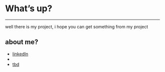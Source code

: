 <h1>What’s up?</h1>
<hr>

<p1>well there is my project, i hope you can get something from my project</p1>
<h2>about me?</h2>
<ul>
  <li><a href="[[https://www.w3schools.com/](https://www.linkedin.com/in/verry-kurniawan-956214247/)]">linkedIn</li>
  <li><a href="[[https://www.w3schools.com/](https://www.linkedin.com/in/verry-kurniawan-956214247/](https://www.instagram.com/princeofverry/))"></li>
  <li>tbd</li>
</ul>
  



<!-- thanks for coming to my github.
well there is my project, i hope you can get something from my project. -->

<!---
princeofverry/princeofverry is a ✨ special ✨ repository because its `README.md` (this file) appears on your GitHub profile.
You can click the Preview link to take a look at your changes.
--->
